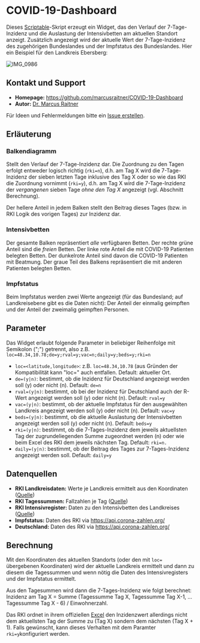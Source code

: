# COVID-19-Dashboard

Dieses [Scriptable](https://scriptable.app)-Skript erzeugt ein Widget, das den Verlauf der 7-Tage-Inzidenz und die Auslastung der Intensivbetten am aktuellen Standort anzeigt. Zusätzlich angezeigt wird der aktuelle Wert der 7-Tage-Inzidenz des zugehörigen Bundeslandes und der Impfstatus des Bundeslandes. Hier ein Beispiel für den Landkreis Ebersberg:

![IMG_0986](https://user-images.githubusercontent.com/65543240/118359626-a0062580-b584-11eb-8c7e-dcb6c6070fe2.jpeg)

## Kontakt und Support

* **Homepage:** https://github.com/marcusraitner/COVID-19-Dashboard
* **Autor:** [Dr. Marcus Raitner](https://fuehrung-erfahren.de)

Für Ideen und Fehlermeldungen bitte ein [Issue erstellen](https://github.com/marcusraitner/COVID-19-Dashboard/issues).

## Erläuterung

### Balkendiagramm

Stellt den Verlauf der 7-Tage-Inzidenz dar. Die Zuordnung zu den Tagen erfolgt entweder logisch richtig (`rki=n`), d.h. am Tag X wird die 7-Tage-Inzidenz der sieben letzten Tage inklusive des Tag X oder so wie das RKI die Zuordnung vornimmt (`rki=y`), d.h. am Tag X wird die 7-Tage-Inzidenz der _vergangenen_ sieben Tage _ohne den Tag X_ angezeigt (vgl. Abschnitt Berechnung).

Der hellere Anteil in jedem Balken stellt den Beitrag dieses Tages (bzw. in RKI Logik des vorigen Tages) zur Inzidenz dar.

### Intensivbetten

Der gesamte Balken repräsentiert _alle_ verfügbaren Betten. Der rechte grüne Anteil sind die _freien_ Betten. Der linke rote Anteil die mit COVID-19 Patienten belegten Betten. Der dunkelrote Anteil sind davon die COVID-19 Patienten mit Beatmung. Der graue Teil des Balkens repräsentiert die mit anderen Patienten belegten Betten.

### Impfstatus

Beim Impfstatus werden zwei Werte angezeigt (für das Bundesland; auf Landkreisebene gibt es die Daten nicht): Der Anteil der einmalig geimpften und der Anteil der zweimalig geimpften Personen.

## Parameter

Das Widget erlaubt folgende Parameter in beliebiger Reihenfolge mit Semikolon (";") getrennt, also z.B. `loc=48.34,10.78;de=y;rval=y;vac=n;daily=y;beds=y;rki=n`

* `loc=<latitude,longitude>`: z.B. `loc=48.34,10.78` (aus Gründen der Kompatibilität kann "loc=" auch entfallen. Default: aktueller Ort.
* `de=(y|n)`: bestimmt, ob die Inzidenz für Deutschland angezeigt werden soll (y) oder nicht (n). Default: `de=n`
* `rval=(y|n)`: bestimmt, ob bei der Inzidenz für Deutschland auch der R-Wert angezeigt werden soll (y) oder nicht (n). Default: `rval=y`
* `vac=(y|n)`: bestimmt, ob der aktuelle Impfstatus für den ausgewählten Landkreis angezeigt werden soll (y) oder nicht (n). Default: `vac=y`
* `beds=(y|n)`: bestimmt, ob die aktuelle Auslastung der Intensivbetten angezeigt werden soll (y) oder nicht (n). Default: `beds=y`
* `rki=(y|n)`: bestimmt, ob die 7-Tages-Inzidenz dem jeweils aktuellsten Tag der zugrundeliegenden Summe zugeordnet werden (n) oder wie beim Excel des RKI dem jeweils nächsten Tag. Default: `rki=n.`
* `daily=(y|n)`: bestimmt, ob der Beitrag des Tages zur 7-Tages-Inzidenz angezeigt werden soll. Default: `daily=y`

## Datenquellen

* **RKI Landkreisdaten:** Werte je Landkreis ermittelt aus den Koordinaten ([Quelle](https://services7.arcgis.com/mOBPykOjAyBO2ZKk/arcgis/rest/services/RKI_Landkreisdaten/FeatureServer))
* **RKI Tagessummen:** Fallzahlen je Tag ([Quelle](https://services7.arcgis.com/mOBPykOjAyBO2ZKk/ArcGIS/rest/services/Covid19_RKI_Sums/FeatureServer))
* **RKI Intensivregister:** Daten zu den Intensivbetten des Landkreises ([Quelle](https://services7.arcgis.com/mOBPykOjAyBO2ZKk/arcgis/rest/services/DIVI_Intensivregister_Landkreise/FeatureServer))
* **Impfstatus:** Daten des RKI via https://api.corona-zahlen.org/
* **Deutschland:** Daten des RKI via https://api.corona-zahlen.org/

## Berechnung

Mit den Koordinaten des aktuellen Standorts (oder den mit `loc=` übergebenen Koordinaten) wird der aktuelle Landkreis ermittelt und dann zu diesem die Tagessummen und wenn nötig die Daten des Intensivregisters und der Impfstatus ermittelt. 

Aus den Tagesummen wird dann die 7-Tages-Inzidenz wie folgt berechnet: Inzidenz am Tag X = Summe (Tagessumme Tag X, Tagessumme Tag X-1, … Tagessumme Tag X - 6) / Einwohnerzahl. 

Das RKI ordnet in ihrem offiziellen [Excel](https://www.rki.de/DE/Content/InfAZ/N/Neuartiges_Coronavirus/Daten/Fallzahlen_Kum_Tab.html) den Inzidenzwert allerdings nicht dem aktuellsten Tag der Summe zu (Tag X) sondern dem nächsten (Tag X + 1). Falls gewünscht, kann dieses Verhalten  mit dem Paramter `rki=y`konfiguriert werden.
